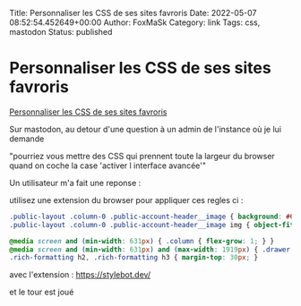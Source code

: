 Title: Personnaliser les CSS de ses sites favroris
Date: 2022-05-07 08:52:54.452649+00:00
Author: FoxMaSk 
Category: link
Tags: css, mastodon
Status: published





# Personnaliser les CSS de ses sites favroris

[Personnaliser les CSS de ses sites favroris](None)

Sur mastodon, au detour d&#39;une question à un admin de l&#39;instance où je lui demande 

&#34;pourriez vous mettre des CSS qui prennent toute la largeur du browser quand on coche la case &#39;activer l interface avancée&#39;&#34;

Un utilisateur m&#39;a fait une reponse :

utilisez une extension du browser pour appliquer ces regles ci :

```css
.public-layout .column-0 .public-account-header__image { background: #6494ed; }
.public-layout .column-0 .public-account-header__image img { object-fit: contain; }

@media screen and (min-width: 631px) { .column { flex-grow: 1; } }
@media screen and (min-width: 631px) and (max-width: 1919px) { .drawer { width: 250px; } }
.rich-formatting h2, .rich-formatting h3 { margin-top: 30px; }
```

avec l&#39;extension : https://stylebot.dev/

et le tour est joué